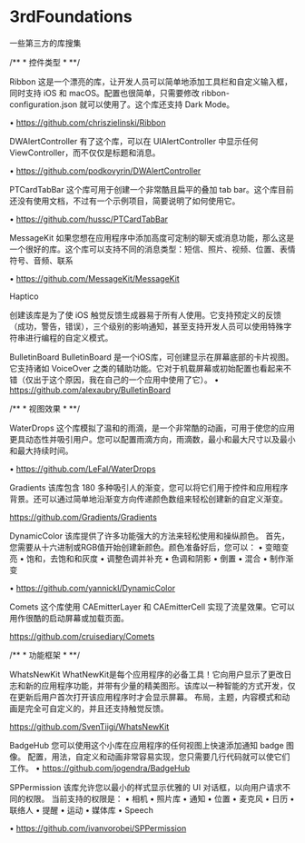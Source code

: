 # 3rdFoundations
一些第三方的库搜集


/**
*
控件类型
*
**/



Ribbon
这是一个漂亮的库，让开发人员可以简单地添加工具栏和自定义输入框，同时支持 iOS 和 macOS。配置也很简单，只需要修改 ribbon-configuration.json 就可以使用了。这个库还支持 Dark Mode。

• https://github.com/chriszielinski/Ribbon


DWAlertController
有了这个库，可以在 UIAlertController 中显示任何ViewController，而不仅仅是标题和消息。

• https://github.com/podkovyrin/DWAlertController


PTCardTabBar
这个库可用于创建一个非常酷且扁平的叠加 tab bar。这个库目前还没有使用文档，不过有一个示例项目，简要说明了如何使用它。

• https://github.com/hussc/PTCardTabBar


MessageKit
如果您想在应用程序中添加高度可定制的聊天或消息功能，那么这是一个很好的库。这个库可以支持不同的消息类型：短信、照片、视频、位置、表情符号、音频、联系

• https://github.com/MessageKit/MessageKit


Haptico

创建该库是为了使 iOS 触觉反馈生成器易于所有人使用。它支持预定义的反馈（成功，警告，错误），三个级别的影响通知，甚至支持开发人员可以使用特殊字符串进行编程的自定义模式。


BulletinBoard
BulletinBoard 是一个iOS库，可创建显示在屏幕底部的卡片视图。它支持诸如 VoiceOver 之类的辅助功能。它对于机载屏幕或初始配置也看起来不错（仅出于这个原因，我在自己的一个应用中使用了它）。
• https://github.com/alexaubry/BulletinBoard



/**
*
视图效果
*
**/


WaterDrops
这个库模拟了温和的雨滴，是一个非常酷的动画，可用于使您的应用更具动态性并吸引用户。您可以配置雨滴方向，雨滴数，最小和最大尺寸以及最小和最大持续时间。

• https://github.com/LeFal/WaterDrops


Gradients
该库包含 180 多种吸引人的渐变，您可以将它们用于控件和应用程序背景。还可以通过简单地沿渐变方向传递颜色数组来轻松创建新的自定义渐变。

https://github.com/Gradients/Gradients

DynamicColor
该库提供了许多功能强大的方法来轻松使用和操纵颜色。
首先，您需要从十六进制或RGB值开始创建新颜色。颜色准备好后，您可以：
• 变暗变亮
• 饱和，去饱和和灰度
• 调整色调并补充
• 色调和阴影
• 倒置
• 混合
• 制作渐变

• https://github.com/yannickl/DynamicColor


Comets
这个库使用 CAEmitterLayer 和 CAEmitterCell 实现了流星效果。它可以用作很酷的启动屏幕或加载页面。

https://github.com/cruisediary/Comets


/**
*
功能框架
*
**/


WhatsNewKit
WhatNewKit是每个应用程序的必备工具！它向用户显示了更改日志和新的应用程序功能，并带有少量的精美图形。该库以一种智能的方式开发，仅在更新后用户首次打开该应用程序时才会显示屏幕。
布局，主题，内容模式和动画是完全可自定义的，并且还支持触觉反馈。

https://github.com/SvenTiigi/WhatsNewKit


BadgeHub
您可以使用这个小库在应用程序的任何视图上快速添加通知 badge 图像。
配置，用法，自定义和动画非常容易实现，您只需要几行代码就可以使它们工作。
• https://github.com/jogendra/BadgeHub


SPPermission
该库允许您以最小的样式显示优雅的 UI 对话框，以向用户请求不同的权限。
当前支持的权限是：
• 相机
• 照片库
• 通知
• 位置
• 麦克风
• 日历
• 联络人
• 提醒
• 运动
• 媒体库
• Speech

• https://github.com/ivanvorobei/SPPermission



